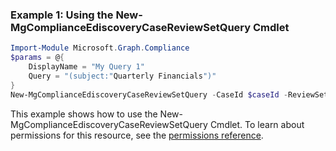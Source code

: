 ### Example 1: Using the New-MgComplianceEdiscoveryCaseReviewSetQuery Cmdlet
```powershell
Import-Module Microsoft.Graph.Compliance
$params = @{
	DisplayName = "My Query 1"
	Query = "(subject:"Quarterly Financials")"
}
New-MgComplianceEdiscoveryCaseReviewSetQuery -CaseId $caseId -ReviewSetId $reviewSetId -BodyParameter $params
```
This example shows how to use the New-MgComplianceEdiscoveryCaseReviewSetQuery Cmdlet.
To learn about permissions for this resource, see the [permissions reference](/graph/permissions-reference).
